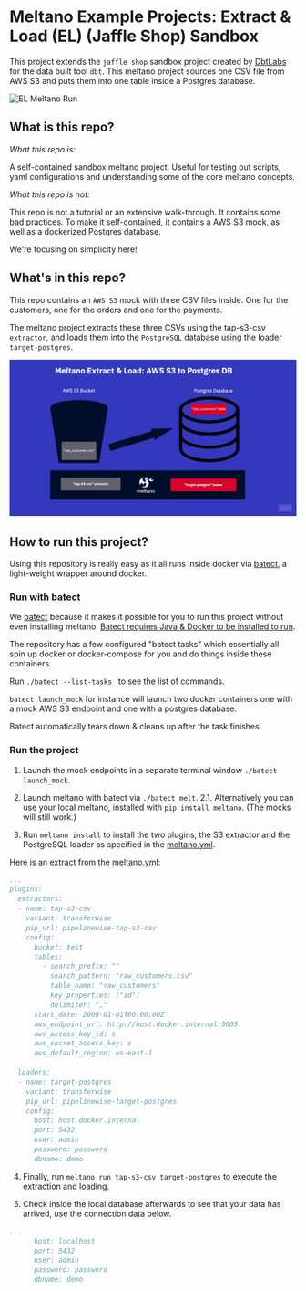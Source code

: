 # Meltano Example Projects: Extract & Load (EL) (Jaffle Shop) Sandbox
This project extends the ```jaffle shop``` sandbox project created by [DbtLabs](https://github.com/dbt-labs/jaffle_shop) for the data built tool ```dbt```. This meltano project sources one CSV file from AWS S3 and puts them into one table inside a Postgres database.

![EL Meltano Run](Meltano_EL.gif)

## What is this repo?
_What this repo is:_

A self-contained sandbox meltano project. Useful for testing out scripts, yaml configurations and understanding some of the core meltano concepts.

_What this repo is not:_

This repo is not a tutorial or an extensive walk-through. It contains some bad practices. To make it self-contained, it contains a AWS S3 mock, as well as a dockerized Postgres database. 

We're focusing on simplicity here!

## What's in this repo?
This repo contains an ```AWS S3``` mock with three CSV files inside. One for the customers, one for the orders and one for the payments.

The meltano project extracts these three CSVs using the tap-s3-csv ```extractor```, and loads them into the ```PostgreSQL``` database using
the loader ```target-postgres```.

![EL Meltano Diagram](el_meltano_diagram.jpg)

## How to run this project?
Using this repository is really easy as it all runs inside docker via [batect](https://batect.dev/), a light-weight wrapper around docker. 

### Run with batect
We [batect](https://batect.dev/) because it makes it possible for you to run this project without even installing meltano. [Batect requires Java & Docker to be installed to run](https://batect.dev/docs/getting-started/requirements). 

The repository has a few configured "batect tasks" which essentially all spin up docker or docker-compose for you and do things inside these containers.

Run  ```./batect --list-tasks ``` to see the list of commands.

```batect launch_mock``` for instance will launch two docker containers one with a mock AWS S3 endpoint and one with a postgres database.

Batect automatically tears down & cleans up after the task finishes.

### Run the project

1. Launch the mock endpoints in a separate terminal window ```./batect launch_mock```.

2. Launch meltano with batect via ```./batect melt```.
2.1. Alternatively you can use your local meltano, installed with ```pip install meltano```. (The mocks will still work.)

3. Run ```meltano install``` to install the two plugins, the S3 extractor and the PostgreSQL loader as specified in the [meltano.yml](new_project/meltano.yml).

Here is an extract from the [meltano.yml](new_project/meltano.yml):

```yaml
...
plugins:
  extractors:
  - name: tap-s3-csv
    variant: transferwise
    pip_url: pipelinewise-tap-s3-csv
    config:
      bucket: test
      tables:
        - search_prefix: ""
          search_pattern: "raw_customers.csv"
          table_name: "raw_customers"
          key_properties: ["id"]
          delimiter: ","
      start_date: 2000-01-01T00:00:00Z
      aws_endpoint_url: http://host.docker.internal:5005
      aws_access_key_id: s
      aws_secret_access_key: s
      aws_default_region: us-east-1

  loaders:
  - name: target-postgres
    variant: transferwise
    pip_url: pipelinewise-target-postgres
    config:
      host: host.docker.internal
      port: 5432
      user: admin
      password: password
      dbname: demo
```

4. Finally, run ```meltano run tap-s3-csv target-postgres``` to execute the extraction and loading. 

5. Check inside the local database afterwards to see that your data has arrived, use the connection data below.

```yaml
...
      host: localhost
      port: 5432
      user: admin
      password: password
      dbname: demo
```

